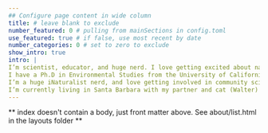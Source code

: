 ```yaml
---
## Configure page content in wide column
title: # leave blank to exclude
number_featured: 0 # pulling from mainSections in config.toml
use_featured: true # if false, use most recent by date
number_categories: 0 # set to zero to exclude
show_intro: true
intro: |
I’m scientist, educator, and huge nerd. I love getting excited about nature and data, and helping other people get excited about those things too. 
I have a Ph.D in Environmental Studies from the University of California, Santa Cruz in 2020, and a B.S. of Aquatic Biology from the University of California, Santa Barbara. I’m an ecologist by training, but have dabbled in botany, pedagogy, and data science.
I’m a huge iNaturalist nerd, and love getting involved in community science efforts.
I’m currently living in Santa Barbara with my partner and cat (Walter) and ball python (Steve), but we’re moving up to Portland, Oregon soon.
---
```

** index doesn't contain a body, just front matter above.
See about/list.html in the layouts folder **